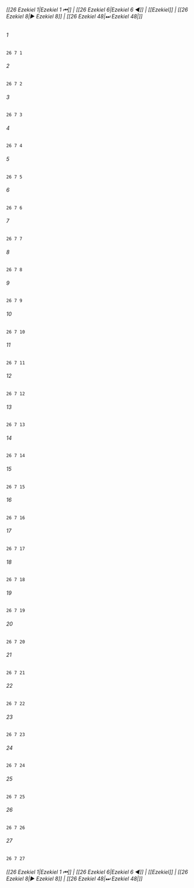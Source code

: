 
###### [[26 Ezekiel 1|Ezekiel 1 ⏮]] | [[26 Ezekiel 6|Ezekiel 6 ◀]] | [[Ezekiel]] | [[26 Ezekiel 8|▶ Ezekiel 8]] | [[26 Ezekiel 48|⏭ Ezekiel 48|]]

###### 1
``` verse
26 7 1 
```
###### 2
``` verse
26 7 2 
```
###### 3
``` verse
26 7 3 
```
###### 4
``` verse
26 7 4 
```
###### 5
``` verse
26 7 5 
```
###### 6
``` verse
26 7 6 
```
###### 7
``` verse
26 7 7 
```
###### 8
``` verse
26 7 8 
```
###### 9
``` verse
26 7 9 
```
###### 10
``` verse
26 7 10 
```
###### 11
``` verse
26 7 11 
```
###### 12
``` verse
26 7 12 
```
###### 13
``` verse
26 7 13 
```
###### 14
``` verse
26 7 14 
```
###### 15
``` verse
26 7 15 
```
###### 16
``` verse
26 7 16 
```
###### 17
``` verse
26 7 17 
```
###### 18
``` verse
26 7 18 
```
###### 19
``` verse
26 7 19 
```
###### 20
``` verse
26 7 20 
```
###### 21
``` verse
26 7 21 
```
###### 22
``` verse
26 7 22 
```
###### 23
``` verse
26 7 23 
```
###### 24
``` verse
26 7 24 
```
###### 25
``` verse
26 7 25 
```
###### 26
``` verse
26 7 26 
```
###### 27
``` verse
26 7 27 
```

###### [[26 Ezekiel 1|Ezekiel 1 ⏮]] | [[26 Ezekiel 6|Ezekiel 6 ◀]] | [[Ezekiel]] | [[26 Ezekiel 8|▶ Ezekiel 8]] | [[26 Ezekiel 48|⏭ Ezekiel 48|]]

